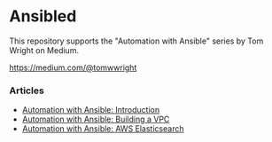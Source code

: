 # Ansibled
This repository supports the "Automation with Ansible" series by Tom Wright on Medium.

https://medium.com/@tomwwright

### Articles

- [Automation with Ansible: Introduction](https://medium.com/@tomwwright/automation-with-ansible-introduction-ccfa1baf8f5c)
- [Automation with Ansible: Building a VPC](https://medium.com/@tomwwright/automating-with-ansible-building-a-vpc-c252944d3d2e)
- [Automation with Ansible: AWS Elasticsearch](https://medium.com/@tomwwright/automation-with-ansible-aws-elasticsearch-service-8d862cdb4a68)

